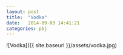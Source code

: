 ```yaml
---
layout: post
title:  "Vodka"
date:   2014-09-03 14:41:21
categories: pbj
---
```


![Vodka]({{ site.baseurl }}/assets/vodka.jpg)
